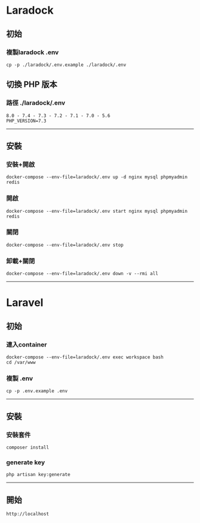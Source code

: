 # Laradock
## 初始
### 複製laradock .env
```
cp -p ./laradock/.env.example ./laradock/.env

```
## 切換 PHP 版本
### 路徑 ./laradock/.env 
```
8.0 - 7.4 - 7.3 - 7.2 - 7.1 - 7.0 - 5.6
PHP_VERSION=7.3
```

---

## 安裝

### 安裝+開啟
```
docker-compose --env-file=laradock/.env up -d nginx mysql phpmyadmin redis
```
### 開啟
```
docker-compose --env-file=laradock/.env start nginx mysql phpmyadmin redis
```
### 關閉
```
docker-compose --env-file=laradock/.env stop
```

### 卸載+關閉
```
docker-compose --env-file=laradock/.env down -v --rmi all
```
---


# Laravel
## 初始

### 連入container
```
docker-compose --env-file=laradock/.env exec workspace bash
cd /var/www
```
### 複製 .env
```
cp -p .env.example .env

```
---

## 安裝
### 安裝套件
```
composer install
```
### generate key
```
php artisan key:generate
```
---
## 開始
```
http://localhost
```

